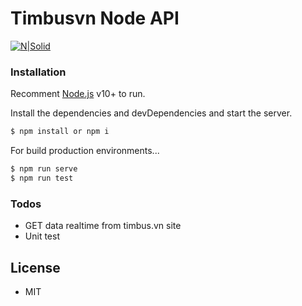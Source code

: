 # Timbusvn Node API
[![N|Solid](https://3.bp.blogspot.com/-kWmj88eUmnM/WxwBfxH1_mI/AAAAAAAAB-A/v08FQI35Ka0HDAMvPteeGbYVV3yAhV8dwCLcBGAs/s1600/2.png)](https://vanhocpham.blogspot.com/)
### Installation


Recomment [Node.js](https://nodejs.org/) v10+ to run.

Install the dependencies and devDependencies and start the server.

```sh
$ npm install or npm i
```

For build production environments...

```sh
$ npm run serve
$ npm run test
```



### Todos

 - GET data realtime from timbus.vn site
 - Unit test
 

License
----
- MIT


